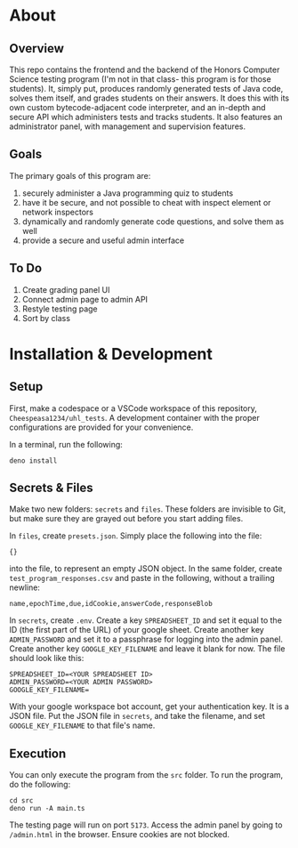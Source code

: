 # About
## Overview
This repo contains the frontend and the backend of the Honors Computer Science testing program (I'm not in that class- this program is for those students). It, simply put, produces randomly generated tests of Java code, solves them itself, and grades students on their answers. It does this with its own custom bytecode-adjacent code interpreter, and an in-depth and secure API which administers tests and tracks students. It also features an administrator panel, with management and supervision features.

## Goals
The primary goals of this program are:
1. securely administer a Java programming quiz to students
2. have it be secure, and not possible to cheat with inspect element or network inspectors
3. dynamically and randomly generate code questions, and solve them as well
4. provide a secure and useful admin interface

## To Do
1. Create grading panel UI
2. Connect admin page to admin API
3. Restyle testing page
4. Sort by class

# Installation & Development

## Setup
First, make a codespace or a VSCode workspace of this repository, `Cheespeasa1234/uhl_tests`. A development container with the proper configurations are provided for your convenience.

In a terminal, run the following:
```
deno install
```

## Secrets & Files
Make two new folders: `secrets` and `files`. These folders are invisible to Git, but make sure they are grayed out before you start adding files.

In `files`, create `presets.json`. Simply place the following into the file:
```
{}
```
into the file, to represent an empty JSON object. In the same folder, create `test_program_responses.csv` and paste in the following, without a trailing newline: 
```
name,epochTime,due,idCookie,answerCode,responseBlob
```

In `secrets`, create `.env`. Create a key `SPREADSHEET_ID` and set it equal to the ID (the first part of the URL) of your google sheet. Create another key `ADMIN_PASSWORD` and set it to a passphrase for logging into the admin panel. Create another key `GOOGLE_KEY_FILENAME` and leave it blank for now. The file should look like this:

```
SPREADSHEET_ID=<YOUR SPREADSHEET ID>
ADMIN_PASSWORD=<YOUR ADMIN PASSWORD>
GOOGLE_KEY_FILENAME=
```

With your google workspace bot account, get your authentication key. It is a JSON file. Put the JSON file in `secrets`, and take the filename, and set `GOOGLE_KEY_FILENAME` to that file's name.

## Execution
You can only execute the program from the `src` folder. To run the program, do the following:

```
cd src
deno run -A main.ts
```

The testing page will run on port `5173`. Access the admin panel by going to `/admin.html` in the browser. Ensure cookies are not blocked.